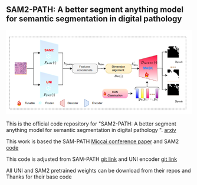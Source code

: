 ## SAM2-PATH: A better segment anything model for semantic segmentation in digital pathology

![Alt text](imgs/image.png)

This is the official code repository for "SAM2-PATH: A better segment anything model for semantic segmentation in digital pathology
". [arxiv](https://arxiv.org/abs/2408.03651)

This work is based the SAM-PATH [Miccai conference paper](https://link.springer.com/chapter/10.1007/978-3-031-47401-9_16) and SAM2 [code](https://link.springer.com/chapter/10.1007/978-3-031-47401-9_16)

This code is adjusted from SAM-PATH [git link](https://github.com/cvlab-stonybrook/SAMPath)
and UNI encoder [git link](https://github.com/mahmoodlab/UNI)

All UNI and SAM2 pretrained weights can be download from their repos and Thanks for their base code